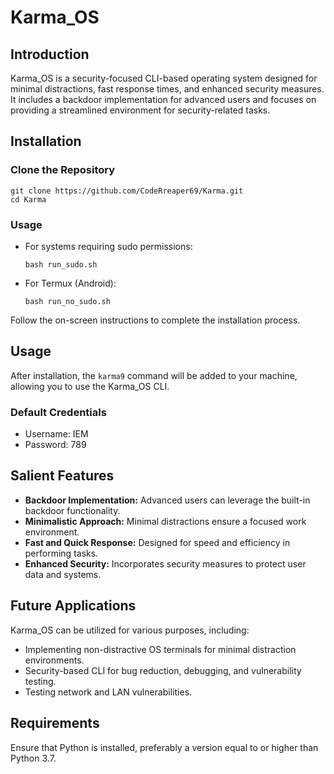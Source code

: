 # Karma_OS

## Introduction
Karma_OS is a security-focused CLI-based operating system designed for minimal distractions, fast response times, and enhanced security measures. It includes a backdoor implementation for advanced users and focuses on providing a streamlined environment for security-related tasks.

## Installation

### Clone the Repository
```
git clone https://github.com/CodeRreaper69/Karma.git
cd Karma
```

### Usage
- For systems requiring sudo permissions:
  ```
  bash run_sudo.sh
  ```

- For Termux (Android):
  ```
  bash run_no_sudo.sh
  ```

Follow the on-screen instructions to complete the installation process.

## Usage
After installation, the `karma9` command will be added to your machine, allowing you to use the Karma_OS CLI.

### Default Credentials
- Username: IEM
- Password: 789

## Salient Features
- **Backdoor Implementation:** Advanced users can leverage the built-in backdoor functionality.
- **Minimalistic Approach:** Minimal distractions ensure a focused work environment.
- **Fast and Quick Response:** Designed for speed and efficiency in performing tasks.
- **Enhanced Security:** Incorporates security measures to protect user data and systems.

## Future Applications
Karma_OS can be utilized for various purposes, including:
- Implementing non-distractive OS terminals for minimal distraction environments.
- Security-based CLI for bug reduction, debugging, and vulnerability testing.
- Testing network and LAN vulnerabilities.

## Requirements
Ensure that Python is installed, preferably a version equal to or higher than Python 3.7.
